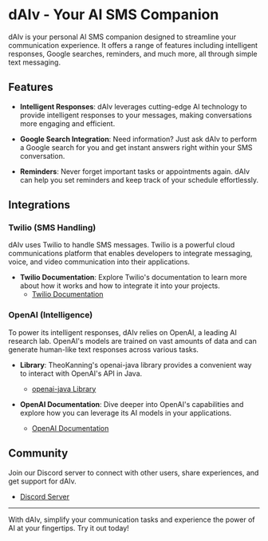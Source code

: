# dAIv - Your AI SMS Companion

dAIv is your personal AI SMS companion designed to streamline your communication experience. It offers a range of features including intelligent responses, Google searches, reminders, and much more, all through simple text messaging.

## Features

- **Intelligent Responses**: dAIv leverages cutting-edge AI technology to provide intelligent responses to your messages, making conversations more engaging and efficient.

- **Google Search Integration**: Need information? Just ask dAIv to perform a Google search for you and get instant answers right within your SMS conversation.

- **Reminders**: Never forget important tasks or appointments again. dAIv can help you set reminders and keep track of your schedule effortlessly.

## Integrations

### Twilio (SMS Handling)
dAIv uses Twilio to handle SMS messages. Twilio is a powerful cloud communications platform that enables developers to integrate messaging, voice, and video communication into their applications.

- **Twilio Documentation**: Explore Twilio's documentation to learn more about how it works and how to integrate it into your projects.
    - [Twilio Documentation](https://www.twilio.com/docs/libraries/reference/twilio-java/)

### OpenAI (Intelligence)
To power its intelligent responses, dAIv relies on OpenAI, a leading AI research lab. OpenAI's models are trained on vast amounts of data and can generate human-like text responses across various tasks.

- **Library**: TheoKanning's openai-java library provides a convenient way to interact with OpenAI's API in Java.
    - [openai-java Library](https://github.com/TheoKanning/openai-java)

- **OpenAI Documentation**: Dive deeper into OpenAI's capabilities and explore how you can leverage its AI models in your applications.
    - [OpenAI Documentation](https://platform.openai.com/docs/overview)

## Community

Join our Discord server to connect with other users, share experiences, and get support for dAIv.
- [Discord Server](https://discord.gg/ECNegFY9KH)

---

With dAIv, simplify your communication tasks and experience the power of AI at your fingertips. Try it out today!